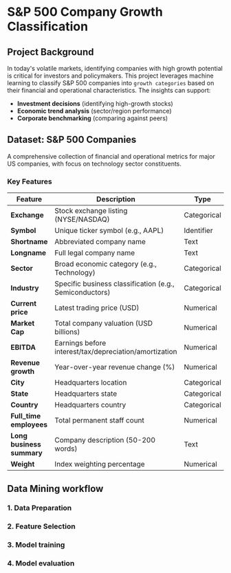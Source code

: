 # S&P 500 Company Growth Classification 

## Project Background
In today's volatile markets, identifying companies with high growth potential is critical for investors and policymakers. This project leverages machine learning to classify S&P 500 companies into `growth categories` based on their financial and operational characteristics. The insights can support:
- ​**Investment decisions**​ (identifying high-growth stocks)
- ​**Economic trend analysis**​ (sector/region performance)
- ​**Corporate benchmarking**​ (comparing against peers)

## Dataset: S&P 500 Companies
A comprehensive collection of financial and operational metrics for major US companies, with focus on technology sector constituents.

### Key Features
| Feature | Description | Type |
|---------|-------------|------|
| ​**Exchange**​ | Stock exchange listing (NYSE/NASDAQ) | Categorical |
| ​**Symbol**​ | Unique ticker symbol (e.g., AAPL) | Identifier |
| ​**Shortname**​ | Abbreviated company name | Text |
| ​**Longname**​ | Full legal company name | Text |
| ​**Sector**​ | Broad economic category (e.g., Technology) | Categorical |
| ​**Industry**​ | Specific business classification (e.g., Semiconductors) | Categorical |
| ​**Current price**​ | Latest trading price (USD) | Numerical |
| ​**Market Cap**​ | Total company valuation (USD billions) | Numerical |
| ​**EBITDA**​ | Earnings before interest/tax/depreciation/amortization | Numerical |
| ​**Revenue growth**​ | Year-over-year revenue change (%) | Numerical |
| ​**City**​ | Headquarters location | Categorical |
| ​**State**​ | Headquarters state | Categorical |
| ​**Country**​ | Headquarters country | Categorical |
| ​**Full_time employees**​ | Total permanent staff count | Numerical |
| ​**Long business summary**​ | Company description (50-200 words) | Text |
| ​**Weight**​ | Index weighting percentage | Numerical |

## Data Mining workflow

### 1. Data Preparation

### 2. Feature Selection

### 3. Model training

### 4. Model evaluation
